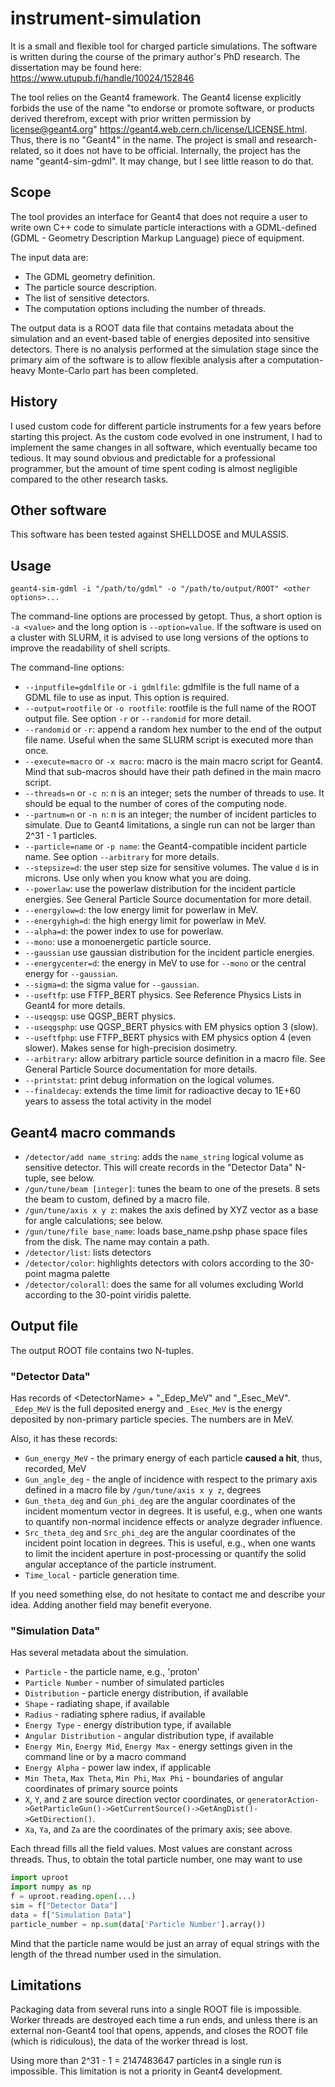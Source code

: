 # instrument-simulation
It is a small and flexible tool for charged particle simulations. 
The software is written during the course of the primary author's PhD research. The dissertation may be found here: https://www.utupub.fi/handle/10024/152846

The tool relies on the Geant4 framework. 
The Geant4 license explicitly forbids the use of the name "to endorse or promote software, or products derived therefrom, except with prior written permission by license@geant4.org" https://geant4.web.cern.ch/license/LICENSE.html. 
Thus, there is no "Geant4" in the name. 
The project is small and research-related, so it does not have to be official. 
Internally, the project has the name "geant4-sim-gdml". 
It may change, but I see little reason to do that.

## Scope

The tool provides an interface for Geant4 that does not require a user to write
own C++ code to simulate particle interactions with a GDML-defined (GDML - Geometry Description Markup Language) piece of equipment.

The input data are:
- The GDML geometry definition.
- The particle source description.
- The list of sensitive detectors.
- The computation options including the number of threads.

The output data is a ROOT data file that contains metadata about the simulation and an event-based table of energies deposited into sensitive detectors.
There is no analysis performed at the simulation stage since the primary aim of the software is to allow flexible analysis
after a computation-heavy Monte-Carlo part has been completed. 

## History

I used custom code for different particle instruments for a few years before starting this project. As the custom code evolved in one instrument, I had to implement the same changes in all software, which eventually became too tedious. It may sound obvious and predictable for a professional programmer, but the amount of time spent coding is almost negligible compared to the other research tasks.

## Other software
This software has been tested against SHELLDOSE and MULASSIS. 

[comment]: <> (One should check the GRAS software created by ESA if the total ionizing dose or internal)
[comment]: <> (charge are the required quantities. )

## Usage

`geant4-sim-gdml -i "/path/to/gdml" -o "/path/to/output/ROOT" <other options>...`

The command-line options are processed by getopt. Thus, a short option is `-a <value>` and
the long option is `--option=value`. If the software is used on a cluster with SLURM, it is advised to use long versions of the options to improve the readability of shell scripts.

The command-line options:

- `--inputfile=gdmlfile` or `-i gdmlfile`: gdmlfile is the full name of a GDML file to use as input. This option is required.
- `--output=rootfile` or `-o rootfile`: rootfile is the full name of the ROOT output file. See option `-r` or `--randomid` for more detail.
- `--randomid` or `-r`: append a random hex number to the end of the output file name. Useful when the same SLURM script is executed more than once.
- `--execute=macro` or `-x macro`: macro is the main macro script for Geant4. Mind that sub-macros should have their path defined in the main macro script.
- `--threads=n` or `-c n`: n is an integer; sets the number of threads to use. It should be equal to the number of cores of the computing node.
- `--partnum=n` or `-n n`: n is an integer; the number of incident particles to simulate. Due to Geant4 limitations, a single run can not be larger than 2^31 - 1 particles.
- `--particle=name` or `-p name`: the Geant4-compatible incident particle name. See option `--arbitrary` for more details.
- `--stepsize=d`: the user step size for sensitive volumes. The value `d` is in microns. Use only when you know what you are doing.
- `--powerlaw`: use the powerlaw distribution for the incident particle energies. See General Particle Source documentation for more detail.
- `--energylow=d`: the low energy limit for powerlaw in MeV.
- `--energyhigh=d`: the high energy limit for powerlaw in MeV.
- `--alpha=d`: the power index to use for powerlaw.
- `--mono`: use a monoenergetic particle source.
- `--gaussian` use gaussian distribution for the incident particle energies.
- `--energycenter=d`: the energy in MeV to use for `--mono` or the central energy for `--gaussian`.
- `--sigma=d`: the sigma value for `--gaussian`.
- `--useftfp`: use FTFP_BERT physics. See Reference Physics Lists in Geant4 for more details.
- `--useqgsp`: use QGSP_BERT physics. 
- `--useqgsphp`: use QGSP_BERT physics with EM physics option 3 (slow). 
- `--useftfphp`: use FTFP_BERT physics with EM physics option 4 (even slower). Makes sense for high-precision dosimetry.
- `--arbitrary`: allow arbitrary particle source definition in a macro file. See General Particle Source documentation for more details.
- `--printstat`: print debug information on the logical volumes.
- `--finaldecay`: extends the time limit for radioactive decay to 1E+60 years to assess the total activity in the model


## Geant4 macro commands

- `/detector/add name_string`: adds the `name_string` logical volume as sensitive detector. This will create records in the "Detector Data" N-tuple, see below.
- `/gun/tune/beam [integer]`: tunes the beam to one of the presets. 8 sets the beam to custom, defined by a macro file.
- `/gun/tune/axis x y z`: makes the axis defined by XYZ vector as a base for angle calculations; see below.
- `/gun/tune/file base_name`: loads base_name.pshp phase space files from the disk. The name may contain a path.
- `/detector/list`: lists detectors
- `/detector/color`: highlights detectors with colors according to the 30-point magma palette
- `/detector/colorall`: does the same for all volumes excluding World according to the 30-point viridis palette.

## Output file
The output ROOT file contains two N-tuples.
### "Detector Data"
Has records of \<DetectorName\> + "_Edep_MeV" and "_Esec_MeV". `_Edep_MeV` is the full deposited energy
and `_Esec_MeV` is the energy deposited by non-primary particle species. The numbers are in MeV.

Also, it has these records: 
- `Gun_energy_MeV` - the primary energy of each particle **caused a hit**, thus, recorded, MeV
- `Gun_angle_deg` - the angle of incidence with respect to the primary axis defined in a macro file by `/gun/tune/axis x y z`, degrees
- `Gun_theta_deg` and `Gun_phi_deg` are the angular coordinates of the incident momentum vector in degrees. It is useful, e.g., when one wants to quantify non-normal incidence effects or analyze degrader influence.
- `Src_theta_deg` and `Src_phi_deg` are the angular coordinates of the incident point location in degrees. This is useful, e.g., when one wants to limit the incident aperture in post-processing or quantify the solid angular acceptance of the particle instrument.
- `Time_local` - particle generation time.

If you need something else, do not hesitate to contact me and describe your idea. Adding another field may benefit everyone.

### "Simulation Data"
Has several metadata about the simulation. 
- `Particle` - the particle name, e.g., 'proton'
- `Particle Number` - number of simulated particles
- `Distribution` - particle energy distribution, if available
- `Shape` - radiating shape, if available
- `Radius` - radiating sphere radius, if available
- `Energy Type` - energy distribution type, if available
- `Angular Distribution` - angular distribution type, if available
- `Energy Min`, `Energy Mid`, `Energy Max` - energy settings given in the command line or by a macro command
- `Energy Alpha` - power law index, if applicable
- `Min Theta`, `Max Theta`, `Min Phi`, `Max Phi` - boundaries of angular coordinates of primary source points
- `X`, `Y`, and `Z` are source direction vector coordinates, or `generatorAction->GetParticleGun()->GetCurrentSource()->GetAngDist()->GetDirection()`.
- `Xa`, `Ya`, and `Za` are the coordinates of the primary axis; see above.

Each thread fills all the field values. Most values are constant across threads. Thus, to obtain the total particle number, one may want to use 
```python
import uproot
import numpy as np
f = uproot.reading.open(...)
sim = f["Detector Data"]
data = f["Simulation Data"]
particle_number = np.sum(data['Particle Number'].array())
```
Mind that the particle name would be just an array of equal strings with the length of the thread number used in the simulation.

## Limitations

Packaging data from several runs into a single ROOT file is impossible.
Worker threads are destroyed each time a run ends, and unless there is an external
non-Geant4 tool that opens, appends, and closes the ROOT file (which is ridiculous),
the data of the worker thread is lost.

Using more than 2^31 - 1 = 2147483647 particles in a single run is impossible. This limitation
is not a priority in Geant4 development.
